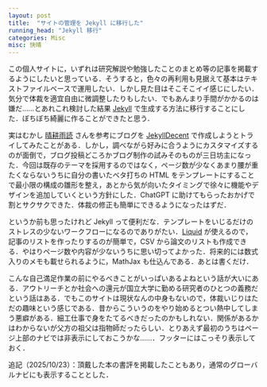 ```yaml
---
layout: post
title:  "サイトの管理を Jekyll に移行した"
running_head: "Jekyll 移行"
categories: Misc
misc: 快晴
---
```


この個人サイトに，いずれは研究解説や勉強したことのまとめ等の記事を掲載するようにしたいと思っている．そうすると，色々の再利用も見据えて基本はテキストファイルベースで運用したい．しかし見た目はそこそこイイ感じにしたい．気分で体裁を適宜自由に微調整したりもしたい．でもあんまり手間がかかるのは嫌だ……とあれこれ検討した結果 [Jekyll](https://jekyllrb.com/) で生成する方法に移行することにした．ぼちぼち綺麗に作ることができたと思う．

実はむかし [晴耕雨読](https://tex2e.github.io/blog/) さんを参考にブログを [JekyllDecent](https://jwillmer.github.io/jekyllDecent/) で作成しようとトライしてみたことがある．しかし，調べながら好みに合うようにカスタマイズするのが面倒で，ブログ投稿どころかブログ制作の試みそのものが三日坊主になった．今回は既存のテーマを採用するのではなく，ページ数が少なくあまり腰が重たくならないうちに自分の書いたベタ打ちの HTML をテンプレートにすることで最小限の構成の雛形を整え，あとから気が向いたタイミングで徐々に機能やデザインを追加していくという方針にした．ChatGPT に助けてもらったおかげで割とサクサクできた．体裁の修正も簡単にできるようになったはずだ．

というか前も思ったけれど Jekyll って便利だな．テンプレートをいじるだけのストレスの少ないワークフローになるのでありがたい．[Liquid](https://shopify.github.io/liquid/) が使えるので，記事のリストを作ったりするのが簡単で，CSV から論文のリストも作成できる．やはりページ数や内容が少ないうちに思い切ってよかった．将来的には数式入りのメモも載せられるように，MathJax も仕込んである．あとは書くだけ．

こんな自己満足作業の前にやるべきことがいっぱいあるよねという話が大いにある．アウトリーチとか社会への還元が国立大学に勤める研究者のひとつの義務だという話はある．でもこのサイトは現状なんの中身もないので，体裁いじりはただの趣味という感じである．昔からこういうのをやり始めるとつい熱中してしまう悪癖がある．細工仕事で身をたてるべきだったのかもしれない．関係があるかはわからないが父方の祖父は指物師だったらしい．とりあえず最初のうちはページ上部のナビでは非表示にしておこうかな……．フッターにはこっそり表示しておく．

追記（2025/10/23）：頂戴した本の書評を掲載したこともあり，通常のグローバルナビにも表示することとした．